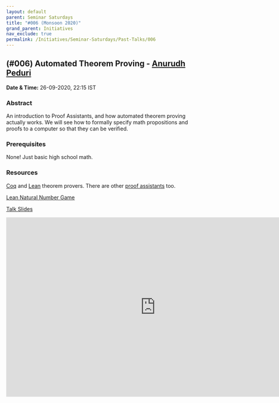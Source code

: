 ```yaml
---
layout: default
parent: Seminar Saturdays
title: "#006 (Monsoon 2020)"
grand_parent: Initiatives
nav_exclude: true
permalink: /Initiatives/Seminar-Saturdays/Past-Talks/006
---
```


(#006) **Automated Theorem Proving** - [Anurudh Peduri](https://github.com/anurudhp)
-----

**Date & Time:** 26-09-2020, 22:15 IST

### Abstract
An introduction to Proof Assistants, and how automated theorem proving actually works. We will see how to formally specify math propositions and proofs to a computer so that they can be verified.

### Prerequisites
None! Just basic high school math.

### Resources
[Coq](https://coq.inria.fr/) and [Lean](https://leanprover.github.io/) theorem provers.
There are other [proof assistants](https://en.wikipedia.org/wiki/Proof_assistant) too.

[Lean Natural Number Game](https://wwwf.imperial.ac.uk/~buzzard/xena/natural_number_game/)

[Talk Slides](talk_27_09_20_theorem_proving.pdf)

<iframe width="800" height="480" src="https://www.youtube.com/embed/tzM9acXSmtU" frameborder="0" allow="accelerometer; autoplay; clipboard-write; encrypted-media; gyroscope; picture-in-picture" allowfullscreen></iframe>

